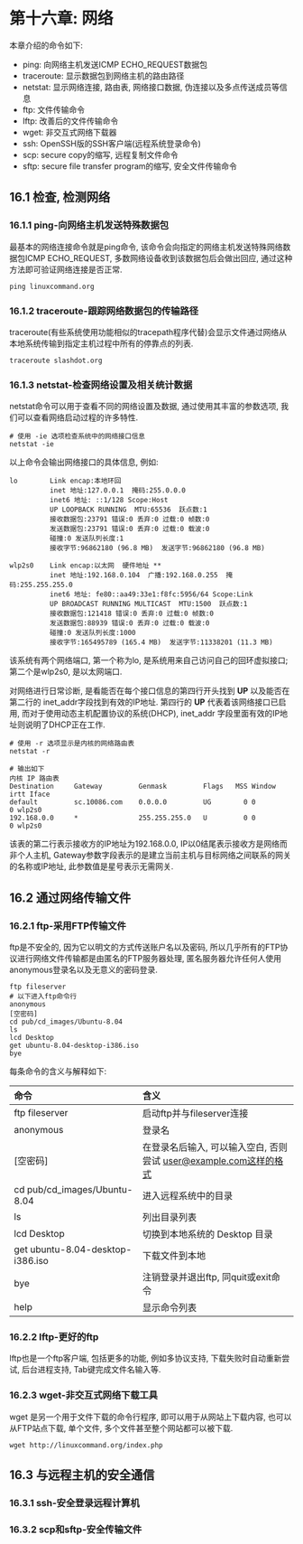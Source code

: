 # 第十六章: 网络 #

本章介绍的命令如下:

- ping: 向网络主机发送ICMP ECHO_REQUEST数据包
- traceroute: 显示数据包到网络主机的路由路径
- netstat: 显示网络连接, 路由表, 网络接口数据, 伪连接以及多点传送成员等信息
- ftp: 文件传输命令
- lftp: 改善后的文件传输命令
- wget: 非交互式网络下载器
- ssh: OpenSSH版的SSH客户端(远程系统登录命令)
- scp: secure copy的缩写, 远程复制文件命令
- sftp: secure file transfer program的缩写, 安全文件传输命令

## 16.1 检查, 检测网络 ##

### 16.1.1 ping-向网络主机发送特殊数据包 ###

最基本的网络连接命令就是ping命令, 该命令会向指定的网络主机发送特殊网络数据包ICMP ECHO_REQUEST, 多数网络设备收到该数据包后会做出回应, 通过这种方法即可验证网络连接是否正常.

```
ping linuxcommand.org
```

### 16.1.2 traceroute-跟踪网络数据包的传输路径 ###

traceroute(有些系统使用功能相似的tracepath程序代替)会显示文件通过网络从本地系统传输到指定主机过程中所有的停靠点的列表.

```
traceroute slashdot.org
```

### 16.1.3 netstat-检查网络设置及相关统计数据 ###

netstat命令可以用于查看不同的网络设置及数据, 通过使用其丰富的参数选项, 我们可以查看网络启动过程的许多特性.

```
# 使用 -ie 选项检查系统中的网络接口信息
netstat -ie
```
以上命令会输出网络接口的具体信息, 例如:

```
lo        Link encap:本地环回  
          inet 地址:127.0.0.1  掩码:255.0.0.0
          inet6 地址: ::1/128 Scope:Host
          UP LOOPBACK RUNNING  MTU:65536  跃点数:1
          接收数据包:23791 错误:0 丢弃:0 过载:0 帧数:0
          发送数据包:23791 错误:0 丢弃:0 过载:0 载波:0
          碰撞:0 发送队列长度:1 
          接收字节:96862180 (96.8 MB)  发送字节:96862180 (96.8 MB)

wlp2s0    Link encap:以太网  硬件地址 **
          inet 地址:192.168.0.104  广播:192.168.0.255  掩码:255.255.255.0
          inet6 地址: fe80::aa49:33e1:f8fc:5956/64 Scope:Link
          UP BROADCAST RUNNING MULTICAST  MTU:1500  跃点数:1
          接收数据包:121418 错误:0 丢弃:0 过载:0 帧数:0
          发送数据包:88939 错误:0 丢弃:0 过载:0 载波:0
          碰撞:0 发送队列长度:1000 
          接收字节:165495789 (165.4 MB)  发送字节:11338201 (11.3 MB)
```
该系统有两个网络端口, 第一个称为lo, 是系统用来自己访问自己的回环虚拟接口; 第二个是wlp2s0, 是以太网端口.

对网络进行日常诊断, 是看能否在每个接口信息的第四行开头找到 **UP** 以及能否在第二行的 inet\_addr字段找到有效的IP地址.
第四行的 **UP** 代表着该网络接口已启用, 而对于使用动态主机配置协议的系统(DHCP), inet\_addr 字段里面有效的IP地址则说明了DHCP正在工作.

```
# 使用 -r 选项显示是内核的网络路由表
netstat -r

# 输出如下
内核 IP 路由表
Destination     Gateway         Genmask         Flags   MSS Window  irtt Iface
default         sc.10086.com    0.0.0.0         UG        0 0          0 wlp2s0
192.168.0.0     *               255.255.255.0   U         0 0          0 wlp2s0
```
该表的第二行表示接收方的IP地址为192.168.0.0, IP以0结尾表示接收方是网络而非个人主机, Gateway参数字段表示的是建立当前主机与目标网络之间联系的网关的名称或IP地址, 此参数值是星号表示无需网关.

## 16.2 通过网络传输文件 ##

### 16.2.1 ftp-采用FTP传输文件 ###

ftp是不安全的, 因为它以明文的方式传送账户名以及密码, 所以几乎所有的FTP协议进行网络文件传输都是由匿名的FTP服务器处理, 匿名服务器允许任何人使用anonymous登录名以及无意义的密码登录.

```
ftp fileserver
# 以下进入ftp命令行
anonymous
[空密码]
cd pub/cd_images/Ubuntu-8.04
ls
lcd Desktop
get ubuntu-8.04-desktop-i386.iso
bye
```

每条命令的含义与解释如下:

| 命令 | 含义 |
|:--|:--|
| ftp fileserver | 启动ftp并与fileserver连接 |
| anonymous | 登录名 |
| [空密码] | 在登录名后输入, 可以输入空白, 否则尝试 user@example.com这样的格式 |
| cd pub/cd_images/Ubuntu-8.04 | 进入远程系统中的目录 |
| ls | 列出目录列表 |
| lcd Desktop | 切换到本地系统的 Desktop 目录 |
| get ubuntu-8.04-desktop-i386.iso | 下载文件到本地 |
| bye | 注销登录并退出ftp, 同quit或exit命令 |
| help | 显示命令列表 |

### 16.2.2 lftp-更好的ftp ###

lftp也是一个ftp客户端, 包括更多的功能, 例如多协议支持, 下载失败时自动重新尝试, 后台进程支持, Tab键完成文件名输入等.

### 16.2.3 wget-非交互式网络下载工具 ###

wget 是另一个用于文件下载的命令行程序, 即可以用于从网站上下载内容, 也可以从FTP站点下载, 单个文件, 多个文件甚至整个网站都可以被下载.

```
wget http://linuxcommand.org/index.php
```

## 16.3 与远程主机的安全通信 ##

### 16.3.1 ssh-安全登录远程计算机 ###

### 16.3.2 scp和sftp-安全传输文件 ###
